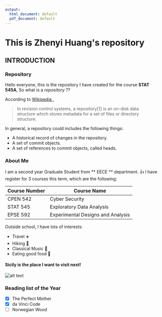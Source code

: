 ```yaml
---
output:
  html_document: default
  pdf_document: default
---
```

# This is Zhenyi Huang's repository 


## INTRODUCTION

### Repository

Hello everyone, this is the repository I have created for the course <a ref="http://stat545.com/Classroom/">**STAT 545A**</a>,
So what is a *repository* ??

According to <a href="https://en.wikipedia.org/wiki/Repository_(version_control)"> Wikipedia </a>,

>In revision control systems, a repository[1] is an on-disk data structure which stores metadata for a set of files or directory structure.

In general, a repository could includes the following things:
- A historical record of changes in the repository.
- A set of commit objects.
- A set of references to commit objects, called heads.

### About Me
I am a second year Graduate Student from ** EECE ** department. :thumbsup: I have register for 3 courses this term, which are the following:

| **Course Number** |         **Course Name**           |
|-------------------|-----------------------------------|
|     CPEN 542      |           Cyber Security          |
|     STAT 545      |     Exploratory Data Analysis     |
|     EPSE 592      | Experimental Designs and Analysis |

Outside school, I have lots of interests:
+ Travel :airplane:
+ Hiking :sunrise_over_mountains:
+ Classical Music :musical_note:
+ Eating good food :ramen:

#### **Sicily** is the place I want to visit next!
![alt text](https://www.telegraph.co.uk/content/dam/Travel/Destinations/Europe/Italy/Sicily/Sicily%20lead%20image-xlarge.jpg "All of Sicily is a dimension of the imagination.")

### Reading list of the Year

- [x] The Perfect Mother
- [x] da Vinci Code
- [ ] Norwegian Wood
